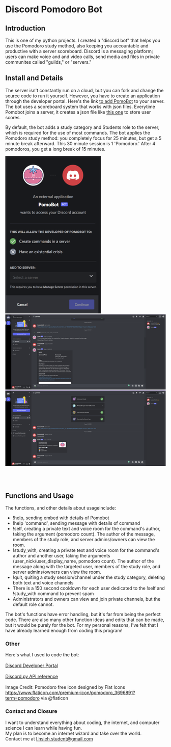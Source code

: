 # Discord Pomodoro Bot

## Introduction 
<p>This is one of my python projects. I created a "discord bot" that helps you use the Pomodoro study method, also keeping you accountable and productive with a server scoreboard. Discord is a messaging platform; users can make voice and and video calls, send media and files in private communites called "guilds," or "servers."</p> 

## Install and Details 
<p>The server isn't constantly run on a cloud, but you can fork and change the source code to run it yourself. However, you have to create an application through the developer portal. Here's the link <a href="https://discord.com/api/oauth2/authorize?client_id=1002018718320185375&permissions=8&scope=bot">to add PomoBot</a> to your server. The bot uses a scoreboard system that works with json files. Everytime Pomobot joins a server, it creates a json file like <a href="./Guild 1.json">this one</a> to store user scores. </p>

<p>By default, the bot adds a study category and Students role to the server, which is required for the use of most commands. The bot applies the Pomodoro study method: you completely focus for 25 minutes, but get a 5 minute break afterward. This 30 minute session is 1 'Pomodoro.' After 4 pomodoros, you get a long break of 15 minutes.</p>
<img src="./add_bot.PNG" width=300px>
<img src="./on_join.png" width=850px>
<img src="./score_board.png" width=850px>

<br></br>
## Functions and Usage
The functions, and other details about usageinclude: 
<ul> 
  <li>!help, sending embed with details of Pomobot</li>
  <li>!help 'command', sending message with details of command</li>
  <li>!self, creating a private text and voice room for the command's author, taking the argument (pomodoro count). The author of the message, members of the study role, and server admins/owners can view the room.</li>
  <li>!study_with, creating a private text and voice room for the command's author and another user, taking the arguments (user_nick/user_display_name, pomodoro count). The author of the message along with the targeted user, members of the study role, and server admins/owners can view the room.</li>
  <li>!quit, quiting a study session/channel under the study category, deleting both text and voice channels</li>
  <li>There is a 150 second cooldown for each user dedicated to the !self and !study_with command to prevent spam</li>
  <li>Administrators and owners can view and join private channels, but the default role cannot.</li>
</ul> 
  <p>The bot's functions have error handling, but it's far from being the perfect code. There are also many other function ideas and edits that can be made, but it would be purely for the bot. For my personal reasons, I've felt that I have already learned enough from coding this program!</p>


### Other 
Here's what I used to code the bot:
<br></br>
<a href="https://discord.com/developers/docs/intro">Discord Developer Portal</a>
<br></br>
<a href="https://discordpy.readthedocs.io/en/stable/api.html#guilds">Discord.py API reference</a>
<br></br>
Image Credit:
Pomodoro free icon designed by Flat Icons https://www.flaticon.com/premium-icon/pomodoro_3696891?term=pomodoro via @flaticon

### Contact and Closure
I want to understand everything about coding, the internet, and computer science I can learn while having fun.  
My plan is to become an internet wizard and take over the world.  
Contact me at l.hsieh.student@gmail.com 
